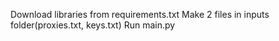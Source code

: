 Download libraries from requirements.txt
Make 2 files in inputs folder(proxies.txt, keys.txt)
Run main.py
